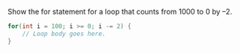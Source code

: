 Show the for statement for a loop that counts from 1000 to 0 by –2.
```java
for(int i = 100; i >= 0; i -= 2) {
	// Loop body goes here.
}
```
